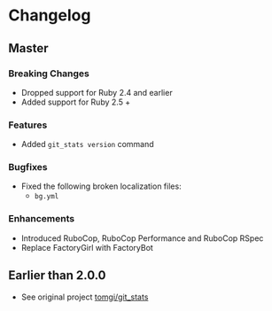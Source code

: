 # Changelog

## Master

### Breaking Changes
* Dropped support for Ruby 2.4 and earlier
* Added support for Ruby 2.5 +

### Features
* Added `git_stats version` command

### Bugfixes
* Fixed the following broken localization files:
  * `bg.yml`

### Enhancements
* Introduced RuboCop, RuboCop Performance and RuboCop RSpec
* Replace FactoryGirl with FactoryBot

## Earlier than 2.0.0
 * See original project [tomgi/git_stats](https://github.com/tomgi/git_stats)
